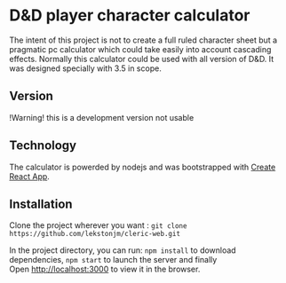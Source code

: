 # D&D player character calculator

The intent of this project is not to create a full ruled character sheet but a pragmatic pc calculator which could take easily into account cascading effects. Normally this calculator could be used with all version of D&D. It was designed specially with 3.5 in scope.

## Version
!Warning! this is a development version not usable

## Technology
The calculator is powerded by nodejs and was bootstrapped with [Create React App](https://github.com/facebookincubator/create-react-app).

## Installation
Clone the project wherever you want :
`git clone https://github.com/lekstonjm/cleric-web.git`

In the project directory, you can run:
`npm install` to download dependencies, `npm start` to launch the server and finally  
Open [http://localhost:3000](http://localhost:3000) to view it in the browser.
